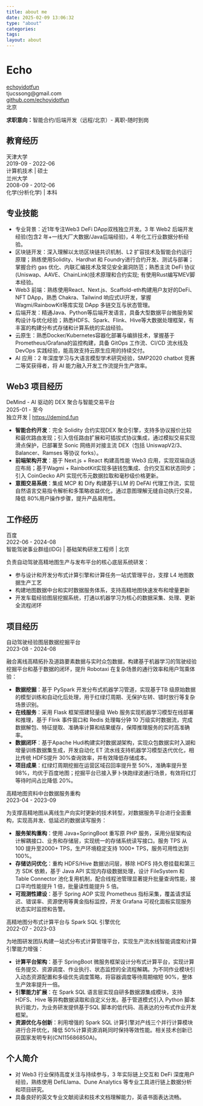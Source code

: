 ```yaml
---
title: about me
date: 2025-02-09 13:06:32
type: "about"
categories:
tags:
layout: about
---
```


<link rel="stylesheet" href="./resume.css">
<link rel="stylesheet" href="https://cdnjs.cloudflare.com/ajax/libs/font-awesome/6.4.0/css/all.min.css">

<div class="resume-container">
  <div class="resume-header">
    <h1 class="resume-name">Echo</h1>
    <div class="resume-contact">
      <div class="resume-contact-item"><i class="fab fa-telegram"></i> <a href="https://t.me/echoyidotfun" target="_blank">echoyidotfun</a></div>
      <div class="resume-contact-item"><i class="fas fa-envelope"></i> tjucssong@gmail.com</div>
      <div class="resume-contact-item"><i class="fab fa-github"></i> <a href="https://github.com/echoyidotfun" target="_blank">github.com/echoyidotfun</a></div>
      <div class="resume-contact-item"><i class="fas fa-map-marker-alt"></i> 北京</div>
    </div>
    <p><strong>求职意向：</strong><span class="highlight">智能合约/后端开发</span>（远程/北京）- 离职-随时到岗</p>
  </div>

  <div class="resume-section">
    <h2 class="resume-section-title"><i class="fas fa-graduation-cap"></i>教育经历</h2>
    <div class="education-item">
      <div class="item-header">
        <div class="item-title">天津大学</div>
        <div class="item-date">2019-09 - 2022-06</div>
      </div>
      <div class="item-subtitle">计算机技术 | 硕士</div>
    </div>
    <div class="education-item">
      <div class="item-header">
        <div class="item-title">兰州大学</div>
        <div class="item-date">2008-09 - 2012-06</div>
      </div>
      <div class="item-subtitle">化学(分析化学) | 本科</div>
    </div>
  </div>

  <div class="resume-section">
    <h2 class="resume-section-title"><i class="fas fa-cogs"></i>专业技能</h2>
    <div class="skills-container">
      <ul class="skills-list">
        <li><span class="skill-title">专业背景：</span><span class="highlight">近1年专注Web3 DeFi DApp双栈独立开发</span>。3 年 Web2 后端开发经验(包含<span class="highlight">2 年+一线大厂大数据/Java后端经验</span>)，4 年化工行业数据分析经验。</li>
        <li><span class="skill-title">区块链开发：</span>深入理解<span class="highlight">以太坊区块链共识机制</span>、<span class="highlight">L2 扩容技术</span>及智能合约运行原理；熟练使用<span class="highlight">Solidity、Hardhat 和 Foundry</span>进行合约开发、测试与部署；掌握<span class="highlight">合约 gas 优化、内联汇编技术及常见安全漏洞防范</span>；熟悉主流 DeFi 协议(<span class="highlight">Uniswap、AAVE、ChainLink</span>)技术原理和合约实现; 有使用Rust编写MEV脚本经验。</li>
        <li><span class="skill-title">Web3 前端：</span>熟练使用<span class="highlight">React、Next.js、Scaffold-eth</span>构建用户友好的DeFi、NFT DApp，熟悉 <span class="highlight">Chakra、Tailwind</span> 响应式UI开发，掌握<span class="highlight">Wagmi/RainbowKit</span>等库实现 DApp 多链交互与状态管理。</li>
        <li><span class="skill-title">后端开发：</span>精通<span class="highlight">Java、Python</span>等后端开发语言，具备大型数据平台<span class="highlight">微服务架构</span>设计与优化经验；熟悉<span class="highlight">HDFS、Spark、Flink、Hive</span>等大数据处理框架，有丰富的构建<span class="highlight">分布式存储和计算系统</span>的实战经验。</li>
        <li><span class="skill-title">云原生：</span>熟悉<span class="highlight">Docker/Kubernetes</span>容器化部署与编排技术，掌握基于<span class="highlight">Prometheus/Grafana</span>的监控构建，具备 <span class="highlight">GitOps 工作流</span>、<span class="highlight">CI/CD 流水线</span>及 DevOps 实践经验，能高效支持云原生应用的持续交付。</li>
        <li><span class="skill-title">AI 应用：</span>2 年深度学习与<span class="highlight">大语言模型</span>学术研究经验，<span class="highlight">SMP2020 chatbot 竞赛二等奖</span>获得者，将 AI 能力融入开发工作流提升生产效率。</li>
      </ul>
    </div>
  </div>

  <div class="resume-section">
    <h2 class="resume-section-title"><i class="fas fa-code-branch"></i>Web3 项目经历</h2>
    <div class="project-item">
      <div class="item-header">
        <div class="item-title">DeMind - AI 驱动的 DEX 聚合与智能交易平台</div>
        <div class="item-date">2025-01 - 至今</div>
      </div>
      <div class="item-subtitle">独立开发 | <a href="https://demind.fun" target="_blank">https://demind.fun</a></div>
      <div class="item-content">
        <ul class="resume-list">
          <li><strong>智能合约开发</strong>：完全 <span class="highlight">Solidity</span> 合约实现<span class="highlight">DEX 聚合引擎</span>，支持多协议报价比较和<span class="highlight">最优路由发现</span>；引入信任路由扩展和可插拔式协议集成，通过模拟交易实现<span class="highlight">滑点保护</span>，已部署至 <span class="highlight">Sonic 网络</span>并对接主流 DEX（包括 <span class="highlight">UniswapV2/3、Balancer、Ramses</span> 等协议 forks）。</li>
          <li><strong>前端架构开发</strong>：基于 <span class="highlight">Next.js + React</span> 构建高性能 Web3 应用，实现<span class="highlight">双端自适应布局</span>；基于<span class="highlight">Wagmi + RainbotKit</span>实现多链钱包集成、合约交互和状态同步；引入 <span class="highlight">CoinGecko API</span> 实现代币元数据拉取和<span class="highlight">毫秒级价格更新</span>。</li>
          <li><strong>意图交易系统</strong>：集成 <span class="highlight">MCP</span> 和 <span class="highlight">Dify</span> 构建基于<span class="highlight">LLM 的 DeFAI 代理工作流</span>，实现<span class="highlight">自然语言交易指令解析</span>和<span class="highlight">多策略收益优化</span>，通过意图理解无缝自动执行交易，<span class="highlight">降低 80%用户操作步骤</span>，提升产品易用性。</li>
        </ul>
      </div>
    </div>
  </div>
  <div class="resume-section">
    <h2 class="resume-section-title"><i class="fas fa-briefcase"></i>工作经历</h2>
    <div class="work-item">
      <div class="item-header">
        <div class="item-title">百度</div>
        <div class="item-date">2022-06 - 2024-08</div>
      </div>
      <div class="item-subtitle">智能驾驶事业群组(IDG) | 基础架构研发工程师 | 北京</div>
      <div class="item-content">
        <p>负责自动驾驶高精地图生产与发布平台的核心底层系统研发：</p>
        <ul class="resume-list">
          <li>参与设计和开发<span class="highlight">分布式计算引擎</span>和计算任务一站式管理平台，支撑 <span class="highlight">L4 地图</span>数据生产工艺</li>
          <li>构建地图数据中台和<span class="highlight">实时数据服务体系</span>，支持高精地图快速发布和增量更新</li>
          <li>开发车载经验图层挖掘系统，打通以<span class="highlight">机器学习</span>为核心的<span class="highlight">数据采集、处理、更新全流程闭环</span></li>
        </ul>
      </div>
    </div>
  </div>
  <div class="resume-section">
    <h2 class="resume-section-title"><i class="fas fa-project-diagram"></i>项目经历</h2>
    <div class="project-item">
      <div class="item-header">
        <div class="item-title">自动驾驶经验图层数据挖掘平台</div>
        <div class="item-date">2023-08 - 2024-08</div>
      </div>
      <div class="item-content">
        <p>融合离线高精拓扑及道路要素数据与实时众包数据，构建基于机器学习的驾驶经验挖掘平台和基于数据的闭环，提升 Robotaxi 在复杂场景的通行效率和用户驾乘体验：</p>
        <ul class="resume-list">
          <li><strong>数据挖掘</strong>：基于 <span class="highlight">PySpark</span> 开发<span class="highlight">分布式机器学习管道</span>，实现基于<span class="highlight">TB 级原始数据</span>的模型训练和自动化后处理，用于红绿灯周期、无保护左转、错时放行等复杂场景识别。</li>
          <li><strong>在线服务</strong>：采用 <span class="highlight">Flask</span> 框架搭建轻量级 Web 服务实现机器学习模型在线部署和推理，基于 <span class="highlight">Flink 事件窗口</span>和 <span class="highlight">Redis</span> 处理<span class="highlight">每分钟 10 万级实时数据流</span>，完成数据解包、特征提取、准确率计算和结果缓存，保障推理服务的实时高准确率。</li>
          <li><strong>数据闭环</strong>：基于<span class="highlight">Apache Hudi</span>构建<span class="highlight">实时数据湖架构</span>，实现众包数据实时入湖和增量训练数据集生成，开发<span class="highlight">自动化 ET 流水线</span>支持机器学习模型迭代优化，相比传统 HDFS<span class="highlight">提升 30%查询效率</span>，并有效降低存储成本。</li>
          <li><strong>项目成果</strong>：红绿灯周期挖掘在运营区域召回率提升至 50%，<span class="highlight">准确率提升至 98%</span>，均优于百度地图；挖掘平台已接入<span class="highlight">萝卜快跑</span>绿波通行场景，有效<span class="highlight">将红灯等待时间占比降低 20%</span>。</li>
        </ul>
      </div>
    </div>
    <div class="project-item">
      <div class="item-header">
        <div class="item-title">高精地图资料中台数据服务重构</div>
        <div class="item-date">2023-04 - 2023-09</div>
      </div>
      <div class="item-content">
        <p>为支撑高精地图从离线生产向实时更新的技术转型，对数据服务平台进行全面重构，实现高并发、低延迟的数据读写服务：</p>
        <ul class="resume-list">
          <li><strong>服务架构重构</strong>：使用 <span class="highlight">Java+SpringBoot</span> 重写原 PHP 服务，采用<span class="highlight">分层架构</span>设计解耦接口、业务和存储层，实现统一的存储系统读写接口。服务 TPS 从 100 提升至<span class="highlight">2000+ TPS</span>，生产环境稳定支持 1000+ TPS，<span class="highlight">服务可用性达到 100%</span>。</li>
          <li><strong>存储访问优化</strong>：重构 <span class="highlight">HDFS/Hive</span> 数据访问层，移除 HDFS 持久卷挂载和第三方 SDK 依赖，基于 <span class="highlight">Java API</span> 实现<span class="highlight">内存级数据处理</span>，设计 <span class="highlight">FileSystem 和 Table Connector 池化复用机制</span>，配合<span class="highlight">线程池管理</span>显著提升批量查询性能，接口平均性能提升 1 倍，<span class="highlight">批量读性能提升 5 倍</span>。</li>
          <li><strong>可观测性建设</strong>：基于 <span class="highlight">Spring AOP</span> 实现 <span class="highlight">Prometheus</span> 指标采集，覆盖请求延迟、错误率、资源使用等<span class="highlight">黄金指标监控</span>，开发 <span class="highlight">Grafana</span> 可视化面板实现服务状态实时监控和告警。</li>
        </ul>
      </div>
    </div>
    <div class="project-item">
      <div class="item-header">
        <div class="item-title">高精地图分布式计算平台与 Spark SQL 引擎优化</div>
        <div class="item-date">2022-07 - 2023-03</div>
      </div>
      <div class="item-content">
        <p>为地图研发团队构建一站式分布式计算管理平台，实现生产流水线智能调度和计算引擎能力增强：</p>
        <ul class="resume-list">
          <li><strong>计算平台架构</strong>：基于 <span class="highlight">SpringBoot 微服务</span>框架设计分布式计算平台，实现计算任务提交、资源调度、作业执行、状态监控的<span class="highlight">全流程解耦</span>。为不同作业模块引入<span class="highlight">动态资源配置</span>和<span class="highlight">多级优先调度策略</span>，将<span class="highlight">容器调度等待周期缩短 90%</span>，整体<span class="highlight">生产效率提升一倍</span>。</li>
          <li><strong>引擎能力扩展</strong>：在 <span class="highlight">Spark SQL</span> 语言层实现自研<span class="highlight">多数据源集成模块</span>，支持 HDFS、Hive 等异构数据读取和自定义分发。基于<span class="highlight">管道模式</span>引入 Python 脚本执行能力，为业务研发提供基于<span class="highlight">SQL 脚本的低代码、高表达的分布式作业开发框架</span>。</li>
          <li><strong>资源优化与创新</strong>：利用增强的 Spark SQL 计算引擎对产线三个并行计算模块进行合并优化，<span class="highlight">降低 50%计算资源消耗</span>同时保持等效性能。相关技术创新已获<span class="highlight">国家发明专利(CN115686850A)</span>。</li>
        </ul>
      </div>
    </div>
  </div>

  <div class="resume-section">
    <h2 class="resume-section-title"><i class="fas fa-user"></i>个人简介</h2>
    <ul class="resume-list">
      <li>对 Web3 行业保持高度关注与持续参与，3 年实际链上交互和 DeFi 深度用户经验，熟练使用 DefiLlama、Dune Analytics 等专业工具进行链上数据分析和项目研究。</li>
      <li>具备良好的英文专业文献阅读和技术文档理解能力，英语书面表达流畅。</li>
    </ul>
  </div>
</div>
